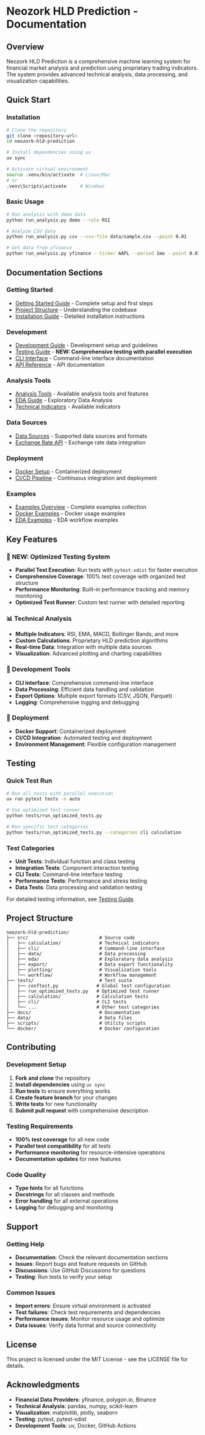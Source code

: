 # Neozork HLD Prediction - Documentation

## Overview

Neozork HLD Prediction is a comprehensive machine learning system for financial market analysis and prediction using proprietary trading indicators. The system provides advanced technical analysis, data processing, and visualization capabilities.

## Quick Start

### Installation

```bash
# Clone the repository
git clone <repository-url>
cd neozork-hld-prediction

# Install dependencies using uv
uv sync

# Activate virtual environment
source .venv/bin/activate  # Linux/Mac
# or
.venv\Scripts\activate     # Windows
```

### Basic Usage

```bash
# Run analysis with demo data
python run_analysis.py demo --rule RSI

# Analyze CSV data
python run_analysis.py csv --csv-file data/sample.csv --point 0.01

# Get data from yfinance
python run_analysis.py yfinance --ticker AAPL --period 1mo --point 0.01
```

## Documentation Sections

### Getting Started
- [Getting Started Guide](getting-started/getting-started.md) - Complete setup and first steps
- [Project Structure](getting-started/project-structure.md) - Understanding the codebase
- [Installation Guide](getting-started/installation.md) - Detailed installation instructions

### Development
- [Development Guide](development/development.md) - Development setup and guidelines
- [Testing Guide](development/testing.md) - **NEW: Comprehensive testing with parallel execution**
- [CLI Interface](development/cli-interface.md) - Command-line interface documentation
- [API Reference](development/api-reference.md) - API documentation

### Analysis Tools
- [Analysis Tools](guides/analysis-tools.md) - Available analysis tools and features
- [EDA Guide](guides/analysis-eda.md) - Exploratory Data Analysis
- [Technical Indicators](guides/technical-indicators.md) - Available indicators

### Data Sources
- [Data Sources](api/data-sources.md) - Supported data sources and formats
- [Exchange Rate API](api/exchange-rate-api-complete.md) - Exchange rate data integration

### Deployment
- [Docker Setup](deployment/docker-setup.md) - Containerized deployment
- [CI/CD Pipeline](deployment/ci-cd.md) - Continuous integration and deployment

### Examples
- [Examples Overview](examples/EXAMPLES_SUMMARY.md) - Complete examples collection
- [Docker Examples](examples/docker-examples.md) - Docker usage examples
- [EDA Examples](examples/eda-examples.md) - EDA workflow examples

## Key Features

### 🚀 **NEW: Optimized Testing System**
- **Parallel Test Execution**: Run tests with `pytest-xdist` for faster execution
- **Comprehensive Coverage**: 100% test coverage with organized test structure
- **Performance Monitoring**: Built-in performance tracking and memory monitoring
- **Optimized Test Runner**: Custom test runner with detailed reporting

### 📊 Technical Analysis
- **Multiple Indicators**: RSI, EMA, MACD, Bollinger Bands, and more
- **Custom Calculations**: Proprietary HLD prediction algorithms
- **Real-time Data**: Integration with multiple data sources
- **Visualization**: Advanced plotting and charting capabilities

### 🔧 Development Tools
- **CLI Interface**: Comprehensive command-line interface
- **Data Processing**: Efficient data handling and validation
- **Export Options**: Multiple export formats (CSV, JSON, Parquet)
- **Logging**: Comprehensive logging and debugging

### 🐳 Deployment
- **Docker Support**: Containerized deployment
- **CI/CD Integration**: Automated testing and deployment
- **Environment Management**: Flexible configuration management

## Testing

### Quick Test Run

```bash
# Run all tests with parallel execution
uv run pytest tests -n auto

# Use optimized test runner
python tests/run_optimized_tests.py

# Run specific test categories
python tests/run_optimized_tests.py --categories cli calculation
```

### Test Categories

- **Unit Tests**: Individual function and class testing
- **Integration Tests**: Component interaction testing
- **CLI Tests**: Command-line interface testing
- **Performance Tests**: Performance and stress testing
- **Data Tests**: Data processing and validation testing

For detailed testing information, see [Testing Guide](development/testing.md).

## Project Structure

```
neozork-hld-prediction/
├── src/                          # Source code
│   ├── calculation/              # Technical indicators
│   ├── cli/                      # Command-line interface
│   ├── data/                     # Data processing
│   ├── eda/                      # Exploratory data analysis
│   ├── export/                   # Data export functionality
│   ├── plotting/                 # Visualization tools
│   └── workflow/                 # Workflow management
├── tests/                        # Test suite
│   ├── conftest.py              # Global test configuration
│   ├── run_optimized_tests.py   # Optimized test runner
│   ├── calculation/             # Calculation tests
│   ├── cli/                     # CLI tests
│   └── ...                      # Other test categories
├── docs/                         # Documentation
├── data/                         # Data files
├── scripts/                      # Utility scripts
└── docker/                       # Docker configuration
```

## Contributing

### Development Setup

1. **Fork and clone** the repository
2. **Install dependencies** using `uv sync`
3. **Run tests** to ensure everything works
4. **Create feature branch** for your changes
5. **Write tests** for new functionality
6. **Submit pull request** with comprehensive description

### Testing Requirements

- **100% test coverage** for all new code
- **Parallel test compatibility** for all tests
- **Performance monitoring** for resource-intensive operations
- **Documentation updates** for new features

### Code Quality

- **Type hints** for all functions
- **Docstrings** for all classes and methods
- **Error handling** for all external operations
- **Logging** for debugging and monitoring

## Support

### Getting Help

- **Documentation**: Check the relevant documentation sections
- **Issues**: Report bugs and feature requests on GitHub
- **Discussions**: Use GitHub Discussions for questions
- **Testing**: Run tests to verify your setup

### Common Issues

- **Import errors**: Ensure virtual environment is activated
- **Test failures**: Check test requirements and dependencies
- **Performance issues**: Monitor resource usage and optimize
- **Data issues**: Verify data format and source connectivity

## License

This project is licensed under the MIT License - see the LICENSE file for details.

## Acknowledgments

- **Financial Data Providers**: yfinance, polygon.io, Binance
- **Technical Analysis**: pandas, numpy, scikit-learn
- **Visualization**: matplotlib, plotly, seaborn
- **Testing**: pytest, pytest-xdist
- **Development Tools**: uv, Docker, GitHub Actions